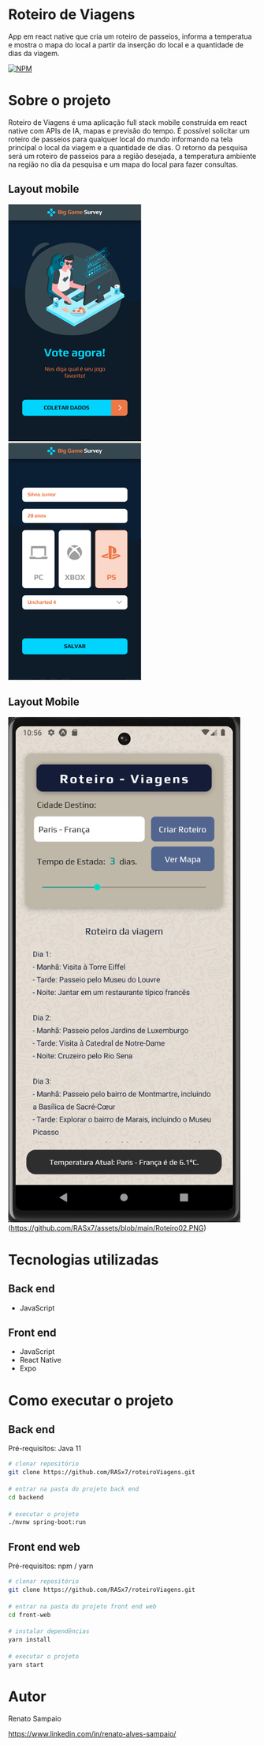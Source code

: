 # Roteiro de Viagens
App em react native que cria um roteiro de passeios, informa a temperatua e mostra o mapa do local a partir da inserção do local e a quantidade de dias da viagem.

[![NPM](https://img.shields.io/npm/l/react)](https://github.com/devsuperior/sds1-wmazoni/blob/master/LICENSE) 

# Sobre o projeto

Roteiro de Viagens é uma aplicação full stack mobile construída em react native com APIs de IA, mapas e previsão do tempo.
É possível solicitar um roteiro de passeios para qualquer local do mundo informando na tela principal o local da viagem e a quantidade de dias.
O retorno da pesquisa será um roteiro de passeios para a região desejada, a temperatura ambiente na região no dia da pesquisa e um mapa do local para fazer consultas.

## Layout mobile
![Mobile 1](https://github.com/acenelio/assets/raw/main/sds1/mobile1.png) ![Mobile 2](https://github.com/acenelio/assets/raw/main/sds1/mobile2.png)

## Layout Mobile
![Web 1](https://github.com/RASx7/assets/blob/main/Roteiro01.PNG)(https://github.com/RASx7/assets/blob/main/Roteiro02.PNG)

# Tecnologias utilizadas
## Back end
- JavaScript

## Front end
- JavaScript 
- React Native
- Expo
  
# Como executar o projeto

## Back end
Pré-requisitos: Java 11

```bash
# clonar repositório
git clone https://github.com/RASx7/roteiroViagens.git

# entrar na pasta do projeto back end
cd backend

# executar o projeto
./mvnw spring-boot:run
```

## Front end web
Pré-requisitos: npm / yarn

```bash
# clonar repositório
git clone https://github.com/RASx7/roteiroViagens.git

# entrar na pasta do projeto front end web
cd front-web

# instalar dependências
yarn install

# executar o projeto
yarn start
```

# Autor

Renato Sampaio

https://www.linkedin.com/in/renato-alves-sampaio/

